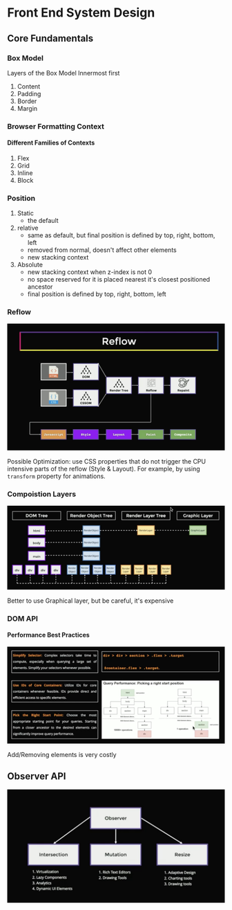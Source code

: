 # Front End System Design

## Core Fundamentals

### Box Model
Layers of the Box Model
Innermost first
1. Content
2. Padding
3. Border
4. Margin

### Browser Formatting Context

#### Different Families of Contexts

1. Flex
2. Grid
3. Inline
4. Block

### Position
1. Static
    - the default
2. relative
    - same as default, but final position is defined by top, right, bottom, left
    - removed from normal, doesn't affect other elements
    - new stacking context
3. Absolute
    - new stacking context when z-index is not 0
    - no space reserved for it
    is placed nearest it's closest positioned ancestor
    - final position is defined by top, right, bottom, left

### Reflow

![alt text](<Screenshot 2024-09-20 at 13.17.57.png>)

Possible Optimization: use CSS properties that do not trigger the CPU intensive parts of the reflow (Style & Layout). For example, by using `transform` property for animations.

### Compoistion Layers

![alt text](<Screenshot 2024-09-20 at 13.37.20.png>)

Better to use Graphical layer, but be careful, it's expensive

### DOM API

#### Performance Best Practices

![alt text](<Screenshot 2024-09-20 at 14.04.53.png>)

Add/Removing elements is very costly

## Observer API

![alt text](<Screenshot 2024-09-20 at 14.56.09.png>)

